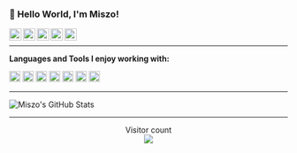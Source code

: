 ### 🖖 Hello World, I'm Miszo! 

<a target="_blank" href="https://linkedin.com/in/miszoradomski/">
  <img align="left" alt="LinkedIN" width="22px" src="https://github.com/miszo/miszo/raw/main/icons/linkedin.svg" />
</a>
<a target="_blank" href="https://twitter.com/themiszo">
  <img align="left" alt="Twitter" width="22px" src="https://github.com/miszo/miszo/raw/main/icons/twitter.svg" />
</a>
<a target="_blank" href="https://instagram.com/themiszo/">
  <img align="left" alt="Instagram" width="22px" src="https://github.com/miszo/miszo/raw/main/icons/instagram.svg" />
</a>
<a target="_blank" href="https://facebook.com/themiszo/">
  <img align="left" alt="Facebook" width="22px" src="https://github.com/miszo/miszo/raw/main/icons/facebook.svg" />
</a>
<a target="_blank" href="https://open.spotify.com/user/1168435518">
  <img align="left" alt="Spotify" width="22px" src="https://github.com/miszo/miszo/raw/main/icons/spotify.svg" />
</a>
</br>

----

**Languages and Tools I enjoy working with:**

<code><img height="20" src="https://github.com/miszo/miszo/raw/main/icons/javascript.svg"></code>
<code><img height="20" src="https://github.com/miszo/miszo/raw/main/icons/typescript.svg"></code>
<code><img height="20" src="https://github.com/miszo/miszo/raw/main/icons/react.svg"></code>
<code><img height="20" src="https://github.com/miszo/miszo/raw/main/icons/node-dot-js.svg"></code>
<code><img height="20" src="https://github.com/miszo/miszo/raw/main/icons/jest.svg"></code>
<code><img height="20" src="https://github.com/miszo/miszo/raw/main/icons/eslint.svg"></code>
<code><img height="20" src="https://github.com/miszo/miszo/raw/main/icons/prettier.svg"></code>

----

![Miszo's GitHub Stats](https://github-readme-stats.vercel.app/api?username=miszo&show_icons=true&count_private=true&theme=radical)

----

<p align="center"> 
  Visitor count<br>
  <img src="https://profile-counter.glitch.me/miszo/count.svg" />
</p>
